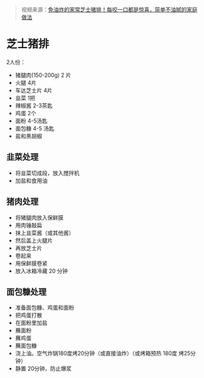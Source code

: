 > 视频来源：[免油炸的家常芝士猪排！每咬一口都是惊喜，简单不油腻的家庭做法](https://www.bilibili.com/video/BV1JA4y1Z7qy)

# 芝士猪排

2人份：

- 猪腿肉(150-200g) 2 片
- 火腿 4片
- 车达芝士片 4片
- 韭菜 1把
- 辣椒酱 2-3茶匙
- 鸡蛋 2个
- 面粉 4-5汤匙
- 面包糠 4-5 汤匙
- 盐和黑胡椒



## 韭菜处理

- 将韭菜切成段，放入搅拌机
- 加盐和食用油



## 猪肉处理

- 将猪腿肉放入保鲜膜
- 用肉锤敲扁
- 抹上韭菜酱（或其他酱）
- 然后盖上火腿片
- 再放芝士片
- 卷起来
- 用保鲜膜卷紧
- 放入冰箱冷藏 20 分钟



## 面包糠处理

- 准备面包糠、鸡蛋和面粉
- 把鸡蛋打散
- 在面粉里加盐
- 蘸面粉
- 蘸鸡蛋
- 蘸面包糠
- 浇上油。空气炸锅180度烤20分钟（或直接油炸）（或烤箱预热 180度 烤25分钟）
- 静置 20分钟，防止爆浆